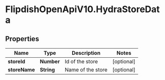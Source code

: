 # FlipdishOpenApiV10.HydraStoreData

## Properties
Name | Type | Description | Notes
------------ | ------------- | ------------- | -------------
**storeId** | **Number** | Id of the store | [optional] 
**storeName** | **String** | Name of the store | [optional] 


